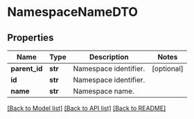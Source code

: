 # NamespaceNameDTO

## Properties
Name | Type | Description | Notes
------------ | ------------- | ------------- | -------------
**parent_id** | **str** | Namespace identifier. | [optional] 
**id** | **str** | Namespace identifier. | 
**name** | **str** | Namespace name. | 

[[Back to Model list]](../README.md#documentation-for-models) [[Back to API list]](../README.md#documentation-for-api-endpoints) [[Back to README]](../README.md)


